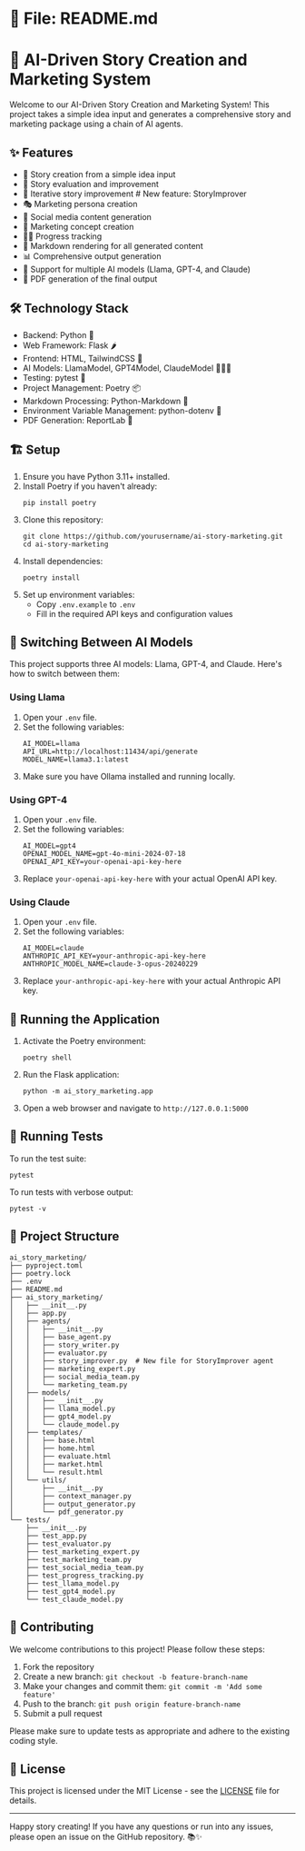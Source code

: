 # 📁 File: README.md

# 🚀 AI-Driven Story Creation and Marketing System

Welcome to our AI-Driven Story Creation and Marketing System! This project takes a simple idea input and generates a comprehensive story and marketing package using a chain of AI agents.

## ✨ Features

- 📝 Story creation from a simple idea input
- 🧐 Story evaluation and improvement
- 🚀 Iterative story improvement  # New feature: StoryImprover
- 🎭 Marketing persona creation
- 📱 Social media content generation
- 🎨 Marketing concept creation
- 🏃‍♂️ Progress tracking
- 📝 Markdown rendering for all generated content
- 📊 Comprehensive output generation
- 🔄 Support for multiple AI models (Llama, GPT-4, and Claude)
- 📄 PDF generation of the final output

## 🛠️ Technology Stack

- Backend: Python 🐍
- Web Framework: Flask 🌶️
- Frontend: HTML, TailwindCSS 🎨
- AI Models: LlamaModel, GPT4Model, ClaudeModel 🦙🤖🧠
- Testing: pytest 🧪
- Project Management: Poetry 📦
- Markdown Processing: Python-Markdown 📝
- Environment Variable Management: python-dotenv 🔐
- PDF Generation: ReportLab 📄

## 🏗️ Setup

1. Ensure you have Python 3.11+ installed.
2. Install Poetry if you haven't already:
   ```
   pip install poetry
   ```
3. Clone this repository:
   ```
   git clone https://github.com/yourusername/ai-story-marketing.git
   cd ai-story-marketing
   ```
4. Install dependencies:
   ```
   poetry install
   ```
5. Set up environment variables:
   - Copy `.env.example` to `.env`
   - Fill in the required API keys and configuration values

## 🔄 Switching Between AI Models

This project supports three AI models: Llama, GPT-4, and Claude. Here's how to switch between them:

### Using Llama

1. Open your `.env` file.
2. Set the following variables:
   ```
   AI_MODEL=llama
   API_URL=http://localhost:11434/api/generate
   MODEL_NAME=llama3.1:latest
   ```
3. Make sure you have Ollama installed and running locally.

### Using GPT-4

1. Open your `.env` file.
2. Set the following variables:
   ```
   AI_MODEL=gpt4
   OPENAI_MODEL_NAME=gpt-4o-mini-2024-07-18
   OPENAI_API_KEY=your-openai-api-key-here
   ```
3. Replace `your-openai-api-key-here` with your actual OpenAI API key.

### Using Claude

1. Open your `.env` file.
2. Set the following variables:
   ```
   AI_MODEL=claude
   ANTHROPIC_API_KEY=your-anthropic-api-key-here
   ANTHROPIC_MODEL_NAME=claude-3-opus-20240229
   ```
3. Replace `your-anthropic-api-key-here` with your actual Anthropic API key.

## 🚀 Running the Application

1. Activate the Poetry environment:
   ```
   poetry shell
   ```
2. Run the Flask application:
   ```
   python -m ai_story_marketing.app
   ```
3. Open a web browser and navigate to `http://127.0.0.1:5000`

## 🧪 Running Tests

To run the test suite:

```
pytest
```

To run tests with verbose output:

```
pytest -v
```

## 📁 Project Structure

```
ai_story_marketing/
├── pyproject.toml
├── poetry.lock
├── .env
├── README.md
├── ai_story_marketing/
│   ├── __init__.py
│   ├── app.py
│   ├── agents/
│   │   ├── __init__.py
│   │   ├── base_agent.py
│   │   ├── story_writer.py
│   │   ├── evaluator.py
│   │   ├── story_improver.py  # New file for StoryImprover agent
│   │   ├── marketing_expert.py
│   │   ├── social_media_team.py
│   │   └── marketing_team.py
│   ├── models/
│   │   ├── __init__.py
│   │   ├── llama_model.py
│   │   ├── gpt4_model.py
│   │   └── claude_model.py
│   ├── templates/
│   │   ├── base.html
│   │   ├── home.html
│   │   ├── evaluate.html
│   │   ├── market.html
│   │   └── result.html
│   └── utils/
│       ├── __init__.py
│       ├── context_manager.py
│       ├── output_generator.py
│       └── pdf_generator.py
└── tests/
    ├── __init__.py
    ├── test_app.py
    ├── test_evaluator.py
    ├── test_marketing_expert.py
    ├── test_marketing_team.py
    ├── test_social_media_team.py
    ├── test_progress_tracking.py
    ├── test_llama_model.py
    ├── test_gpt4_model.py
    └── test_claude_model.py
```

## 👥 Contributing

We welcome contributions to this project! Please follow these steps:

1. Fork the repository
2. Create a new branch: `git checkout -b feature-branch-name`
3. Make your changes and commit them: `git commit -m 'Add some feature'`
4. Push to the branch: `git push origin feature-branch-name`
5. Submit a pull request

Please make sure to update tests as appropriate and adhere to the existing coding style.

## 📄 License

This project is licensed under the MIT License - see the [LICENSE](LICENSE) file for details.

---

Happy story creating! If you have any questions or run into any issues, please open an issue on the GitHub repository. 📚✨